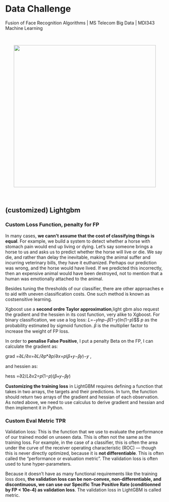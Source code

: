 # Data Challenge
Fusion of Face Recognition Algorithms | 
MS Telecom Big Data | MDI343 Machine Learning

<br>

<p align="center">
  <img src="https://www.statworx.com/wp-content/uploads/machine.png"  width="450" height="450"/>
</p>

<br>

## (customized) Lightgbm
### Custom Loss Function, penalty for FP
In many cases, **we cann't assume that the cost of classifying things is
equal**. For example, we build a system to detect whether a horse with stomach pain would end up living or dying.  Let’s say someone brings a horse to us and
asks us to predict whether the horse will live or die. We say die, and rather than delay
the inevitable, making the animal suffer and incurring veterinary bills, they have it
euthanized. Perhaps our prediction was wrong, and the horse would have lived. If we predicted this incorrectly, then an expensive animal would have been destroyed, not to mention that a human was emotionally attached to the animal. 

Besides tuning the thresholds of our classifier, there are other approaches e to aid with uneven classification costs. One such method is known as costsensitive learning.

Xgboost use a **second ordre Taylor approximation**,light gbm also request the gradient and the hessien in its cost function, very alike to Xgboost. For binary classification, we use a log loss:
𝐿=−𝑦ln𝑝−𝛽(1−𝑦)ln(1−𝑝)$$ $p$ as the probability estimated by sigmoid function. 𝛽 is the multiplier factor to increase the weight of FP loss.

In order to **penalise False Positive**, I put a penalty Beta on the FP, I can calculate the gradient as: 

grad =∂𝐿/∂𝑥=∂𝐿/∂𝑝*∂𝑝/∂𝑥=𝑝(𝛽+𝑦−𝛽𝑦)−𝑦 ,

and hessien as:

hess =∂2/𝐿∂𝑥2=𝑝(1−𝑝)(𝛽+𝑦−𝛽𝑦) 

 **Customizing the training loss** in LightGBM requires defining a function that takes in two arrays, the targets and their predictions. In turn, the function should return two arrays of the gradient and hessian of each observation. As noted above, we need to use calculus to derive gradient and hessian and then implement it in Python.
 
### Custom Eval Metric TPR

Validation loss: This is the function that we use to evaluate the performance of our trained model on unseen data. This is often not the same as the training loss. For example, in the case of a classifier, this is often the area under the curve of the receiver operating characteristic (ROC) — though this is never directly optimized, because it is **not differentiable**. This is often called the “performance or evaluation metric”. The validation loss is often used to tune hyper-parameters. 

Because it doesn’t have as many functional requirements like the training loss does, **the validation loss can be non-convex, non-differentiable, and discontinuous, we can use our Specific True Positive Rate (conditionned by FP < 10e-4) as validation loss**. The validation loss in LightGBM is called metric.
